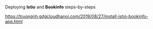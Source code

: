 Deploying **Istio** and **Bookinfo** steps-by-steps

https://truongnh.gdgcloudhanoi.com/2019/08/27/install-istio-bookinfo-app.html
